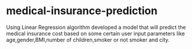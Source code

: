 # medical-insurance-prediction
Using Linear Regression algorithm developed a model that will predict the medical insurance cost based on some certain user input parameters like age,gender,BMI,number of children,smoker or not smoker and city.


